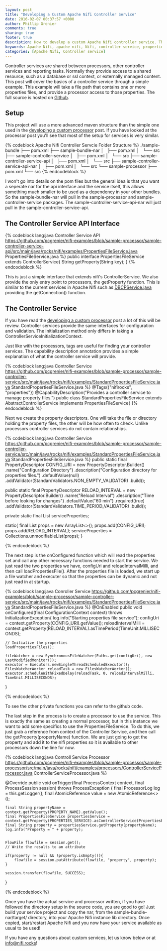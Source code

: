 ```yaml
---
layout: post
title: "Developing a Custom Apache Nifi Controller Service"
date: 2016-02-07 00:37:57 +0000
author: Phillip Grenier
comments: true
sharing: true
footer: true
description: How to develop a custom Apache Nifi controller service. The example in this post will utilize Java Properties files.
keywords: Apache Nifi, apache nifi, Nifi, controller service, properties, Apache Nifi example, Apache Nifi tutorial, nifi tutorial, nifi controller service example
categories: [Apache Nifi, Controller service]
---
```


Controller services are shared between processors, other controller services and reporting tasks. Normally they provide access to a shared resource, such as a database or ssl context, or externally managed content. This post will cover the basics of a controller service through a simple example. This example will take a file path that contains one or more properties files, and provide a processor access to those properties. The full source is hosted on [Github](https://github.com/pcgrenier/nifi-examples/tree/sample-processor).

<!-- more -->

## Setup

This project will use a more advanced maven structure than the simple one used in the [developing a custom processor]({{site.url}}//developing-a-custom-apache-nifi-processor-json) post.  If you have looked at the processor post you'll see that most of the setup for services is very similar.  

{% codeblock Apache Nifi Controller Servcie Folder Structure %}
./sample-bundle
├── pom.xml
├── sample-bundle-nar
│   ├── pom.xml
│   └── src
├── sample-controller-service
│   ├── pom.xml
│   └── src
├── sample-controller-service-api
│   ├── pom.xml
│   └── src
├── sample-controller-service-api-nar
│   ├── pom.xml
│   └── src
└── sample-processor
    ├── pom.xml
    └── src
{% endcodeblock %}

I won't go into details on the pom files but the general idea is that you want a seperate nar for the api interface and the service itself, this allows something much smaller to be used as a dependency in your other bundles. So the sample-bundle-nar will pull in the sample-processor and sample-controller-service packages. The sample-controller-service-api-nar will just pull in the sample-controller-service-api.

## The Controller Service API Interface

{% codeblock lang:java Controller Service API https://github.com/pcgrenier/nifi-examples/blob/sample-processor/sample-controller-service-api/src/main/java/rocks/nifi/examples/PropertiesFileService.java PropertiesFileService.java %}
public interface PropertiesFileService extends ControllerService{
    String getProperty(String key);
}
{% endcodeblock %}

This is just a simple interface that extends nifi's ControllerService. We also provide the only entry point to processors, the getProperty function.  This is similar to the current services in Apache Nifi such as [DBCPService.java](https://raw.githubusercontent.com/apache/nifi/master/nifi-nar-bundles/nifi-standard-services/nifi-dbcp-service-api/src/main/java/org/apache/nifi/dbcp/DBCPService.java) providing the getConnection() function.

## The Controller Service

If you have read the [developing a custom processor]({{site.url}}//developing-a-custom-apache-nifi-processor-json) post a lot of this will be review. Controller services provide the same interfaces for configuration and validation. The initialization method only differs in taking a ControllerServiceInitializationContext.

Just like with the processors, tags are useful for finding your controller services. The capability description annotation provides a simple explanation of what the controller service will provide.

{% codeblock lang:java Controller Service https://github.com/pcgrenier/nifi-examples/blob/sample-processor/sample-controller-service/src/main/java/rocks/nifi/examples/StandardPropertiesFileService.java StandardPropertiesFileService.java %}
@Tags({"nifirocks", "properties"})
@CapabilityDescription("Provides a controller service to manage property files.")
public class StandardPropertiesFileService extends AbstractControllerService implements PropertiesFileService{
{% endcodeblock %}

Next we create the property descriptors. One will take the file or directory holding the property files, the other will be how often to check. Unlike processors controller services do not contain relationships.

{% codeblock lang:java Controller Service https://github.com/pcgrenier/nifi-examples/blob/sample-processor/sample-controller-service/src/main/java/rocks/nifi/examples/StandardPropertiesFileService.java StandardPropertiesFileService.java %}
public static final PropertyDescriptor CONFIG_URI = new   PropertyDescriptor.Builder()
        .name("Configuration Directory")
        .description("Configuration directory for properties files.")
        .defaultValue(null)
        .addValidator(StandardValidators.NON_EMPTY_VALIDATOR)
        .build();

public static final PropertyDescriptor RELOAD_INTERVAL = new PropertyDescriptor.Builder()
        .name("Reload Interval")
        .description("Time before looking for changes")
        .defaultValue("60 min")
        .required(true)
        .addValidator(StandardValidators.TIME_PERIOD_VALIDATOR)
        .build();

private static final List<PropertyDescriptor> serviceProperties;

static{
    final List<PropertyDescriptor> props = new ArrayList<>();
    props.add(CONFIG_URI);
    props.add(RELOAD_INTERVAL);
    serviceProperties = Collections.unmodifiableList(props);
}

{% endcodeblock %}

The next step is the onConfigured function which will read the properties set and call any other necessary functions needed to start the service.  We just read the two properties we have, configUri and reloadIntervalMilli, and then call loadPropertiesFile().  After the properties file is loaded, we start up a file watcher and executer so that the properties can be dynamic and not just read in at startup.  

{% codeblock lang:java Conroller Service https://github.com/pcgrenier/nifi-examples/blob/sample-processor/sample-controller-service/src/main/java/rocks/nifi/examples/StandardPropertiesFileService.java StandardPropertiesFileService.java %}
@OnEnabled
public void onConfigured(final ConfigurationContext context) throws InitializationException{
    log.info("Starting properties file service");
    configUri = context.getProperty(CONFIG_URI).getValue();
    reloadIntervalMilli = context.getProperty(RELOAD_INTERVAL).asTimePeriod(TimeUnit.MILLISECONDS);

    // Initialize the properties
    loadPropertiesFiles();

    fileWatcher = new SynchronousFileWatcher(Paths.get(configUri), new LastModifiedMonitor());
    executor = Executors.newSingleThreadScheduledExecutor();
    FilesWatcherWorker reloadTask = new FilesWatcherWorker();
    executor.scheduleWithFixedDelay(reloadTask, 0, reloadIntervalMilli, TimeUnit.MILLISECONDS);

}

{% endcodeblock %}

To see the other private functions you can refer to the github code.  

The last step in the process is to create a processor to use the service.  This is exactly the same as creating a normal processor, but in this instance we want to add some specifics to use the PropertiesFileService.  To do this, we just grab a reference from context of the Controller Service, and then call the getProperty(propertyName) function.  We are just going to get the property and add it to the nifi properties so it is available to other processors down the line for now.

{% codeblock lang:java Controll Service Processor https://github.com/pcgrenier/nifi-examples/blob/sample-processor/sample-processor/src/main/java/rocks/nifi/examples/processors/ControllerServiceProcessor.java ControllerServiceProcessor.java %}

@Override
public void onTrigger(final ProcessContext context, final ProcessSession session) throws ProcessException {
    final ProcessorLog log = this.getLogger();
    final AtomicReference<String> value = new AtomicReference<>();

    final String propertyName = context.getProperty(PROPERTY_NAME).getValue();
    final PropertiesFileService propertiesService = context.getProperty(PROPERTIES_SERVICE).asControllerService(PropertiesFileService.class);
    final String property = propertiesService.getProperty(propertyName);
    log.info("Property = " + property);


    FlowFile flowfile = session.get();
    // Write the results to an attribute

    if(property != null && !property.isEmpty()){
        flowfile = session.putAttribute(flowfile, "property", property);
    }

    session.transfer(flowfile, SUCCESS);
}

{% endcodeblock %}

Once you have the actual service and processor written, if you have followed the directory setup in the source code, you are good to go!  Just build your service project and copy the nar, from the sample-bundle-nar/target/ directory, into your Apache Nifi instance lib directory.  Once copied, start/restart Apache Nifi and you now have your service available as usual to be used!

If you have any questions about custom services, let us know below or at info@nifi.rocks!